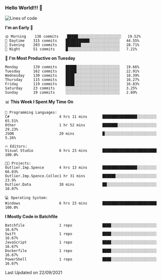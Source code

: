 ### Hello World!!! 👋

<!--
**kekotek/kekotek** is a ✨ _special_ ✨ repository because its `README.md` (this file) appears on your GitHub profile.

Here are some ideas to get you started:

- 🔭 I’m currently working on ...
- 🌱 I’m currently learning ...
- 👯 I’m looking to collaborate on ...
- 🤔 I’m looking for help with ...
- 💬 Ask me about ...
- 📫 How to reach me: ...
- 😄 Pronouns: ...
- ⚡ Fun fact: ...
-->

<!--START_SECTION:waka-->
![Lines of code](https://img.shields.io/badge/From%20Hello%20World%20I%27ve%20Written-18753%20lines%20of%20code-blue)

**I'm an Early 🐤** 

```text
🌞 Morning    138 commits    █████░░░░░░░░░░░░░░░░░░░░   19.52% 
🌆 Daytime    315 commits    ███████████░░░░░░░░░░░░░░   44.55% 
🌃 Evening    203 commits    ███████░░░░░░░░░░░░░░░░░░   28.71% 
🌙 Night      51 commits     █░░░░░░░░░░░░░░░░░░░░░░░░   7.21%

```
📅 **I'm Most Productive on Tuesday** 

```text
Monday       139 commits    █████░░░░░░░░░░░░░░░░░░░░   19.66% 
Tuesday      162 commits    █████░░░░░░░░░░░░░░░░░░░░   22.91% 
Wednesday    130 commits    ████░░░░░░░░░░░░░░░░░░░░░   18.39% 
Thursday     115 commits    ████░░░░░░░░░░░░░░░░░░░░░   16.27% 
Friday       119 commits    ████░░░░░░░░░░░░░░░░░░░░░   16.83% 
Saturday     23 commits     ░░░░░░░░░░░░░░░░░░░░░░░░░   3.25% 
Sunday       19 commits     ░░░░░░░░░░░░░░░░░░░░░░░░░   2.69%

```


📊 **This Week I Spent My Time On** 

```text
💬 Programming Languages: 
C#                       4 hrs 11 mins       ████████████████░░░░░░░░░   65.51% 
Other                    1 hr 52 mins        ███████░░░░░░░░░░░░░░░░░░   29.23% 
JSON                     20 mins             █░░░░░░░░░░░░░░░░░░░░░░░░   5.26%

🔥 Editors: 
Visual Studio            6 hrs 23 mins       █████████████████████████   100.0%

🐱‍💻 Projects: 
Outlier.Imp.Spence       4 hrs 13 mins       ████████████████░░░░░░░░░   66.03% 
Outlier.Imp.Spence.Collec1 hr 31 mins        ██████░░░░░░░░░░░░░░░░░░░   23.9% 
Outlier.Data             38 mins             ██░░░░░░░░░░░░░░░░░░░░░░░   10.07%

💻 Operating System: 
Windows                  6 hrs 23 mins       █████████████████████████   100.0%

```

**I Mostly Code in Batchfile** 

```text
Batchfile                1 repo              ████░░░░░░░░░░░░░░░░░░░░░   16.67% 
Swift                    1 repo              ████░░░░░░░░░░░░░░░░░░░░░   16.67% 
JavaScript               1 repo              ████░░░░░░░░░░░░░░░░░░░░░   16.67% 
Dockerfile               1 repo              ████░░░░░░░░░░░░░░░░░░░░░   16.67% 
PowerShell               1 repo              ████░░░░░░░░░░░░░░░░░░░░░   16.67%

```



 Last Updated on 22/09/2021
<!--END_SECTION:waka-->
